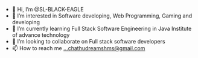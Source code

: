 - 👋 Hi, I’m @SL-BLACK-EAGLE
- 👀 I’m interested in Software developing, Web Programming, Gaming and developing
- 🌱 I’m currently learning Full Stack Software Engineering in Java Institute of advance technology
- 💞️ I’m looking to collaborate on Full stack software developers
- 📫 How to reach me ...chathudreamshms@gmail.com

<!---
SL-BLACK-EAGLE/SL-BLACK-EAGLE is a ✨ special ✨ repository because its `README.md` (this file) appears on your GitHub profile.
You can click the Preview link to take a look at your changes.
--->
